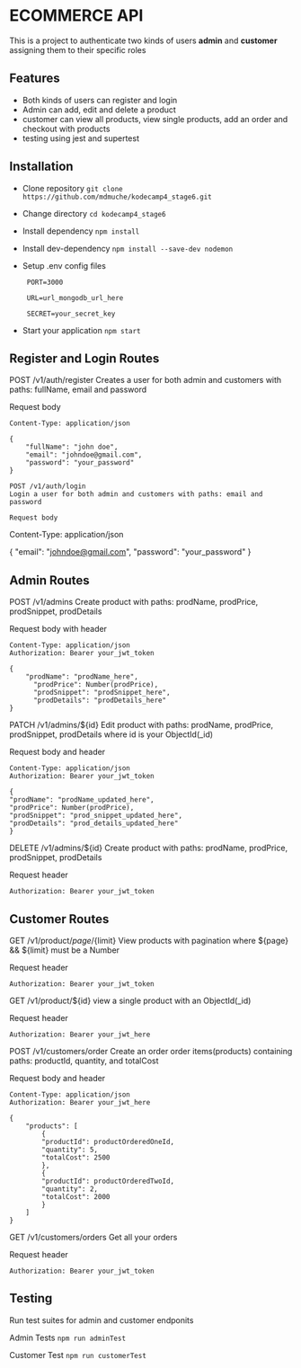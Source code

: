 # ECOMMERCE API

This is a project to authenticate two kinds of users **admin** and **customer** assigning them to their specific roles

## Features

- Both kinds of users can register and login
- Admin can add, edit and delete a product
- customer can view all products, view single products, add an order and checkout with products
- testing using jest and supertest

## Installation

- Clone repository
  `git clone https://github.com/mdmuche/kodecamp4_stage6.git`

- Change directory
  `cd kodecamp4_stage6`

- Install dependency
  `npm install`

- Install dev-dependency
  `npm install --save-dev nodemon`

- Setup .env config files

  ```
   PORT=3000

   URL=url_mongodb_url_here

   SECRET=your_secret_key
  ```

- Start your application
  `npm start`

## Register and Login Routes

POST /v1/auth/register
Creates a user for both admin and customers with paths: fullName, email and password

Request body

```
Content-Type: application/json

{
    "fullName": "john doe",
    "email": "johndoe@gmail.com",
    "password": "your_password"
}

POST /v1/auth/login
Login a user for both admin and customers with paths: email and password

Request body
```

Content-Type: application/json

{
"email": "johndoe@gmail.com",
"password": "your_password"
}

## Admin Routes

POST /v1/admins
Create product with paths: prodName, prodPrice, prodSnippet, prodDetails

Request body with header

```
Content-Type: application/json
Authorization: Bearer your_jwt_token

{
    "prodName": "prodName_here",
      "prodPrice": Number(prodPrice),
      "prodSnippet": "prodSnippet_here",
      "prodDetails": "prodDetails_here"
}
```

PATCH /v1/admins/${id}
Edit product with paths: prodName, prodPrice, prodSnippet, prodDetails where id is your ObjectId(\_id)

Request body and header

```
Content-Type: application/json
Authorization: Bearer your_jwt_token

{
"prodName": "prodName_updated_here",
"prodPrice": Number(prodPrice),
"prodSnippet": "prod_snippet_updated_here",
"prodDetails": "prod_details_updated_here"
}
```

DELETE /v1/admins/${id}
Create product with paths: prodName, prodPrice, prodSnippet, prodDetails

Request header

```
Authorization: Bearer your_jwt_token
```

## Customer Routes

GET /v1/product/${page}/${limit}
View products with pagination where ${page} && ${limit} must be a Number

Request header

```
Authorization: Bearer your_jwt_token
```

GET /v1/product/${id}
view a single product with an ObjectId(\_id)

Request header

```
Authorization: Bearer your_jwt_here
```

POST /v1/customers/order
Create an order order items(products) containing paths: productId, quantity, and totalCost

Request body and header

```
Content-Type: application/json
Authorization: Bearer your_jwt_here

{
    "products": [
        {
        "productId": productOrderedOneId,
        "quantity": 5,
        "totalCost": 2500
        },
        {
        "productId": productOrderedTwoId,
        "quantity": 2,
        "totalCost": 2000
        }
    ]
}
```

GET /v1/customers/orders
Get all your orders

Request header

```
Authorization: Bearer your_jwt_token
```

## Testing

Run test suites for admin and customer endponits

Admin Tests
`npm run adminTest`

Customer Test
`npm run customerTest`
